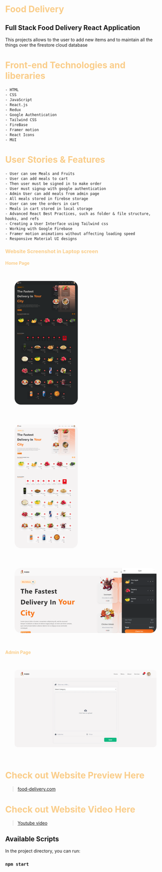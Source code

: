 
<h1 style="color:#facd8a ">Food Delivery </h1>

## Full Stack Food Delivery React Application   


 This projects allows to the user to add new items and to maintain all the things over the firestore cloud database

<h1 style="color:#facd8a "> Front-end Technologies and liberaries </h1>

    - HTML
    - CSS
    - JavaScript
    - React.js
    - Redux
    - Google Authentication
    - Tailwind CSS
    - FireBase 
    - Framer motion
    - React Icons
    - MUI


<h1 style="color:#facd8a "> User Stories & Features</h1>

    - User can see Meals and Fruits 
    - User can add meals to cart 
    - Then user must be signed in to make order
    - User must signup with google authentication 
    - Admin User can add meals from admin page
    - All meals stored in firebse storage
    - User can see the orders in cart 
    - Meals in cart stored in local storage
    - Advanced React Best Practices, such as folder & file structure, hooks, and refs
    - Creating a User Interface using Tailwind css
    - Working with Google Firebase
    - Framer motion animations without affecting loading speed
    - Responsive Material UI designs

<div style="display:block; ">
  <h3 style="color:#facd8a ">Website Screenshot in Laptop screen </h3>
    <h4 style="color:#facd8a ">Home Page </h4>
    <img src='ScreenShoots/1.png' width="40%" style="border-radius: 20px; margin: 30px;" >  
    <img src='ScreenShoots/2.png' width="40%" style="border-radius: 20px; margin: 30px;" > 
    <img src='ScreenShoots/5.png' width="90%" style="border-radius: 20px; margin: 30px;" >
    <h4 style="color:#facd8a ">Admin Page </h4>
    <img src='ScreenShoots/4.png' width="90%" style="border-radius: 10px; margin: 30px;" >
    
    
</div>

<h1 style="color:#facd8a "> Check out Website Preview Here </h1>

> [food-delivery.com](https://food-delivery-ashy.vercel.app/)



<h1 style="color:#facd8a "> Check out Website Video Here </h1>

> [Youtube video](https://www.youtube.com/watch?v=7nq9xebmk40)



## Available Scripts

In the project directory, you can run:

### `npm start`




